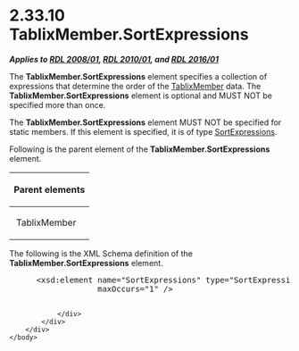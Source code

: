 <html dir="LTR" xmlns:mshelp="http://msdn.microsoft.com/mshelp" xmlns:ddue="http://ddue.schemas.microsoft.com/authoring/2003/5" xmlns:xlink="http://www.w3.org/1999/xlink" xmlns:tool="http://www.microsoft.com/tooltip">
    <head>
        <meta http-equiv="Content-Type" content="text/html; CHARSET=utf-8"></meta>
        <meta name="save" content="history"></meta>
        <title>2.33.10 TablixMember.SortExpressions</title>
        <xml>
            <mshelp:toctitle title="2.33.10 TablixMember.SortExpressions"></mshelp:toctitle>
            <mshelp:rltitle title="[MS-RDL]: TablixMember.SortExpressions"></mshelp:rltitle>
            <mshelp:keyword index="A" term="5873f6f9-47b2-41a1-b4c7-72455af23ae7"></mshelp:keyword>
            <mshelp:attr name="DCSext.ContentType" value="open specification"></mshelp:attr>
            <mshelp:attr name="AssetID" value="5873f6f9-47b2-41a1-b4c7-72455af23ae7"></mshelp:attr>
            <mshelp:attr name="TopicType" value="kbRef"></mshelp:attr>
            <mshelp:attr name="DCSext.Title" value="[MS-RDL]: TablixMember.SortExpressions" />
        </xml>
    </head>
    <body>
        <div id="header">
            <h1 class="heading">2.33.10 TablixMember.SortExpressions</h1>
        </div>
        <div id="mainSection">
            <div id="mainBody">
                <div id="allHistory" class="saveHistory"></div>
                <div id="sectionSection0" class="section" name="collapseableSection">
                    

<p><b><i>Applies to </i></b><a href="1e855f94-4617-47e4-b89e-0856c6cb420f.html"><b><i>RDL 2008/01</i></b></a><b><i>,
</i></b><a href="3428e690-a348-4ec7-8a6a-8efb42d2cdee.html"><b><i>RDL 2010/01</i></b></a><b><i>,
and </i></b><a href="52ce3983-2bfc-4e72-9359-42aaf5fe4509.html"><b><i>RDL 2016/01</i></b></a></p>

<p>The <b>TablixMember.SortExpressions</b> element specifies a
collection of expressions that determine the order of the <a href="1d8a9691-b173-4e24-9ea9-1f486bc824fd.html">TablixMember</a> data. The <b>TablixMember.SortExpressions</b>
element is optional and MUST NOT be specified more than once. </p>

<p>The <b>TablixMember.SortExpressions</b> element MUST NOT be
specified for static members. If this element is specified, it is of type <a href="6bc22842-81c9-45cb-bc37-58b09ed71578.html">SortExpressions</a>.</p>

<p>Following is the parent element of the <b>TablixMember.SortExpressions</b>
element.</p>

<table>
 <thead>
  <tr>
   <th>
   <p>Parent elements</p>
   </th>
  </tr>
 </thead>
 <tr>
  <td>
  <p> TablixMember </p>
  </td>
 </tr>
</table>

<p>The following is the XML Schema definition of the <b>TablixMember.SortExpressions</b>
element.</p>

<dl>
<dd>
<div><pre> &lt;xsd:element name=&quot;SortExpressions&quot; type=&quot;SortExpressionsType&quot; minOccurs=&quot;0&quot; 
              maxOccurs=&quot;1&quot; /&gt;
  
</pre></div>
</dd></dl>


                </div>
            </div>
        </div>
    </body>
</html>